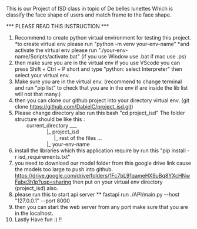 This is our Project of ISD class in topic of De belles lunettes 
Which is classify the face shape of users and match frame to the face shape.


*** PLEASE READ THIS INSTRUCTION ***
1. Recommend to create python virtual environment for testing this project.
   *to create virtual env please run "python -m venv your-env-name"
   *and activate the virtual env please run "./your-env-name/Scripts/activate.bat" (if you use Window use .bat if mac use .ps)
2. then make sure you are in the virtual env
   if you use VScode you can press Shift + Ctrl + P short and type "python: select Interpreter" then select your virtual env.
3. Make sure you are in the virtual env. (recommend to change terminal and run "pip list" to check that you are in the env if are inside the lib list will not that many.)
4. then you can clone our github project into your directory virtual env. (git clone https://github.com/DabielC/project_isd.git)
5. Please change directory also run this bash "cd project_isd"
   The folder structure should be like this :</br>
   &nbsp;&nbsp;&nbsp;&nbsp;&nbsp;&nbsp;&nbsp;&nbsp;current_directory ___ </br>
   &nbsp;&nbsp;&nbsp;&nbsp;&nbsp;&nbsp;&nbsp;&nbsp;&nbsp;&nbsp;&nbsp;&nbsp;&nbsp;&nbsp;&nbsp;&nbsp;&nbsp;&nbsp;&nbsp;&nbsp;&nbsp;&nbsp;|_  project_isd</br>
   &nbsp;&nbsp;&nbsp;&nbsp;&nbsp;&nbsp;&nbsp;&nbsp;&nbsp;&nbsp;&nbsp;&nbsp;&nbsp;&nbsp;&nbsp;&nbsp;&nbsp;&nbsp;&nbsp;&nbsp;&nbsp;&nbsp;&nbsp;&nbsp;&nbsp;&nbsp;&nbsp;|_ rest of the files ... </br>
   &nbsp;&nbsp;&nbsp;&nbsp;&nbsp;&nbsp;&nbsp;&nbsp;&nbsp;&nbsp;&nbsp;&nbsp;&nbsp;&nbsp;&nbsp;&nbsp;&nbsp;&nbsp;&nbsp;&nbsp;&nbsp;&nbsp;|_  your-env-name</br>
7. install the libraries which this application require by run this "pip install -r isd_requirements.txt"
8. you need to download our model folder from this google drive link cause the models too large to push into github.
   https://drive.google.com/drive/folders/1Fc7bL91qameHX9uBq8YXcHNwFabe3h1p?usp=sharing
   then put on your virtual env directory (project_isd) also.
9. please run this to start api server ** fastapi run ./API/main.py --host "127.0.0.1" --port 8000
10. then you can start the web server from any port make sure that you are in the localhost.
11. Lastly Have fun :) !!
